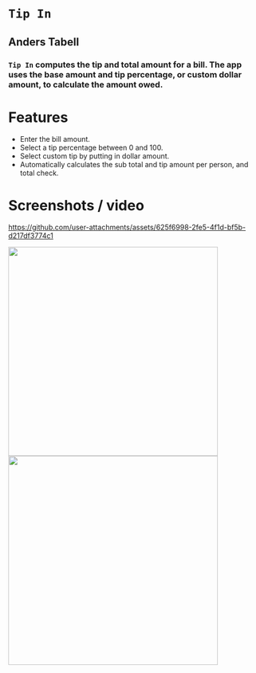 # `Tip In`
## Anders Tabell
### `Tip In` computes the tip and total amount for a bill. The app uses the base amount and tip percentage, or custom dollar amount, to calculate the amount owed.
# Features
- Enter the bill amount.
- Select a tip percentage between 0 and 100.
- Select custom tip by putting in dollar amount.
- Automatically calculates the sub total and tip amount per person, and total check.
# Screenshots / video


https://github.com/user-attachments/assets/625f6998-2fe5-4f1d-bf5b-d217df3774c1

<img src="https://github.com/user-attachments/assets/a78c6c18-fa40-4a1c-b0e2-f53b8fdd5548" height="420">

<img src="https://github.com/user-attachments/assets/9b0b27b9-5faa-495c-b9da-b26e62d1818b" height="420">
